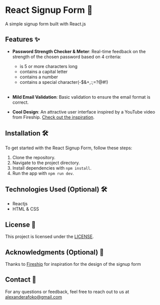 # React Signup Form 🚀

A simple signup form built with React.js

## Features ✨

- **Password Strength Checker & Meter**: Real-time feedback on the strength of the chosen password based on 4 criteria:
  <br>

  - is 5 or more characters long
  - contains a capital letter
  - contains a number
  - contains a special character(-$&+,:;=?@#!)

  <br>

- **Mild Email Validation**: Basic validation to
  ensure the email format is correct.

- **Cool Design**: An attractive user interface inspired by a YouTube video from Fireship. [Check out the inspiration](https://www.youtube.com/watch?v=yrrw6KdGuxc&list=PPSV).

## Installation 🛠️

To get started with the React Signup Form, follow these steps:

1. Clone the repository.
2. Navigate to the project directory.
3. Install dependencies with `npm install`.
4. Run the app with `npm run dev`.

## Technologies Used (Optional) 🛠️

- Reactjs
- HTML & CSS

## License 📝

This project is licensed under the [LICENSE](link-to-license-file).

## Acknowledgments (Optional) 🙏

Thanks to [Fireship](https://www.youtube.com/channel/UCsBjURrPoezykLs9EqgamOA) for inspiration for the design of the signup form

## Contact 📧

For any questions or feedback, feel free to reach out to us at alexanderafoko@gmail.com
